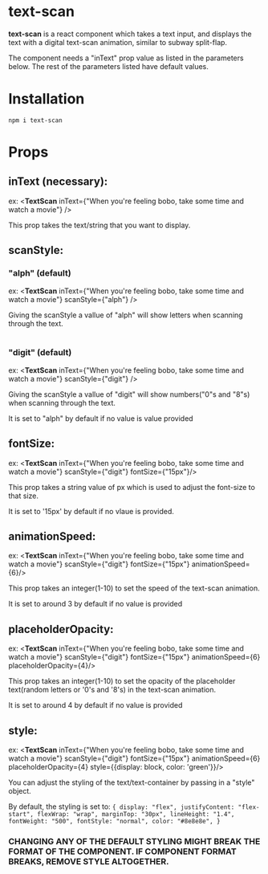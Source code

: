 # **text-scan**

**text-scan** is a react component which takes a text input, and displays the text with a digital text-scan animation, similar to subway split-flap.

The component needs a "inText" prop value as listed in the parameters below. The rest of the parameters listed have default values.

# Installation
`npm i text-scan`


# Props

## **inText** (necessary):

ex: <**TextScan** inText={"When you're feeling bobo,  take some time and watch a movie"} />

This prop takes the text/string that you want to display.

## **scanStyle**:

### **"alph"** (default)
ex: <**TextScan** inText={"When you're feeling bobo,  take some time and watch a movie"} scanStyle={"alph"} />

Giving the scanStyle a vallue of "alph" will show letters when scanning through the text.
<br/><br/>
### **"digit"** (default)
ex: <**TextScan** inText={"When you're feeling bobo,  take some time and watch a movie"} scanStyle={"digit"} />

Giving the scanStyle a vallue of "digit" will show numbers("0"s and "8"s) when scanning through the text.

It is set to "alph" by default if no value is value provided

## **fontSize**:

ex: <**TextScan** inText={"When you're feeling bobo,  take some time and watch a movie"} scanStyle={"digit"} fontSize={"15px"}/>

This prop takes a string value of px which is used to adjust the font-size to that size.

It is set to '15px' by default if no vlaue is provided.

## **animationSpeed**:

ex: <**TextScan** inText={"When you're feeling bobo,  take some time and watch a movie"} scanStyle={"digit"} fontSize={"15px"} animationSpeed={6}/>

This prop takes an integer(1-10) to set the speed of the text-scan animation.

It is set to around 3 by default if no value is provided


## **placeholderOpacity**:

ex: <**TextScan** inText={"When you're feeling bobo,  take some time and watch a movie"} scanStyle={"digit"} fontSize={"15px"} animationSpeed={6} placeholderOpacity={4}/>

This prop takes an integer(1-10) to set the opacity of the placeholder text(random letters or '0's and '8's) in the text-scan animation.

It is set to around 4 by default if no value is provided


## **style**:

ex: <**TextScan** inText={"When you're feeling bobo,  take some time and watch a movie"} scanStyle={"digit"} fontSize={"15px"} animationSpeed={6} placeholderOpacity={4} style={{display: block, color: 'green'}}/>

You can adjust the styling of the text/text-container by passing in a "style" object.

By default, the styling is set to:
`{
  display: "flex",
  justifyContent: "flex-start",
  flexWrap: "wrap",
  marginTop: "30px",
  lineHeight: "1.4",
  fontWeight: "500",
  fontStyle: "normal",
  color: "#8e8e8e",
}`

### CHANGING ANY OF THE DEFAULT STYLING MIGHT BREAK THE FORMAT OF THE COMPONENT. IF COMPONENT FORMAT BREAKS, REMOVE STYLE ALTOGETHER.

